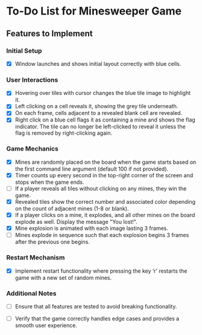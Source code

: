 # To-Do List for Minesweeper Game

## Features to Implement

### Initial Setup
- [x] Window launches and shows initial layout correctly with blue cells.

### User Interactions
- [x] Hovering over tiles with cursor changes the blue tile image to highlight it.
- [x] Left clicking on a cell reveals it, showing the grey tile underneath.
- [x] On each frame, cells adjacent to a revealed blank cell are revealed.
- [x] Right click on a blue cell flags it as containing a mine and shows the flag indicator. The tile can no longer be left-clicked to reveal it unless the flag is removed by right-clicking again.

### Game Mechanics
- [x] Mines are randomly placed on the board when the game starts based on the first command line argument (default 100 if not provided).
- [x] Timer counts up every second in the top-right corner of the screen and stops when the game ends.
- [ ] If a player reveals all tiles without clicking on any mines, they win the game.
- [x] Revealed tiles show the correct number and associated color depending on the count of adjacent mines (1-8 or blank).
- [x] If a player clicks on a mine, it explodes, and all other mines on the board explode as well. Display the message "You lost!".
- [x] Mine explosion is animated with each image lasting 3 frames.
- [ ] Mines explode in sequence such that each explosion begins 3 frames after the previous one begins.

### Restart Mechanism
- [x] Implement restart functionality where pressing the key ‘r’ restarts the game with a new set of random mines.

### Additional Notes
- [ ] Ensure that all features are tested to avoid breaking functionality.
- [ ] Verify that the game correctly handles edge cases and provides a smooth user experience.


